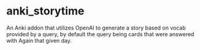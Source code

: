 # anki_storytime

An Anki addon that utilizes OpenAI to generate a story based on vocab provided by a query, by default the query being cards that were answered with Again that given day.

